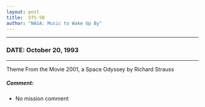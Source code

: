 ```yaml
---
layout: post
title:  STS-58
author: "NASA: Music to Wake Up By"
---
```


----
### DATE: October 20, 1993
----
Theme From the Movie 2001, a Space Odyssey by Richard Strauss

##### Comment:
* No mission comment
